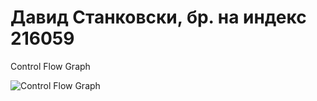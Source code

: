 # Давид Станковски, бр. на индекс 216059
Control Flow Graph


![Control Flow Graph](https://github.com/itsDavid8/SI_2023_lab2_216059/assets/127624161/2eb3e88c-f264-4401-b98c-ddbae6d2a73d)
